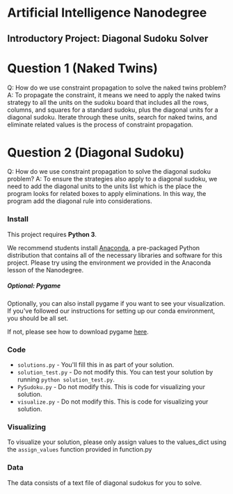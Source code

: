 # Artificial Intelligence Nanodegree
## Introductory Project: Diagonal Sudoku Solver

# Question 1 (Naked Twins)
Q: How do we use constraint propagation to solve the naked twins problem?
A: To propagate the constraint, it means we need to apply the naked twins strategy
to all the units on the sudoku board that includes all the rows, columns, and squares
for a standard sudoku, plus the diagonal units for a diagonal sudoku. Iterate through
these units, search for naked twins, and eliminate related values is the process of
constraint propagation.

# Question 2 (Diagonal Sudoku)
Q: How do we use constraint propagation to solve the diagonal sudoku problem?
A: To ensure the strategies also apply to a diagonal sudoku, we need to add the
diagonal units to the units list which is the place the program looks for related
boxes to apply eliminations. In this way, the program add the diagonal rule into
considerations.

### Install

This project requires **Python 3**.

We recommend students install [Anaconda](https://www.continuum.io/downloads), a pre-packaged Python distribution that contains all of the necessary libraries and software for this project.
Please try using the environment we provided in the Anaconda lesson of the Nanodegree.

##### Optional: Pygame

Optionally, you can also install pygame if you want to see your visualization. If you've followed our instructions for setting up our conda environment, you should be all set.

If not, please see how to download pygame [here](http://www.pygame.org/download.shtml).

### Code

* `solutions.py` - You'll fill this in as part of your solution.
* `solution_test.py` - Do not modify this. You can test your solution by running `python solution_test.py`.
* `PySudoku.py` - Do not modify this. This is code for visualizing your solution.
* `visualize.py` - Do not modify this. This is code for visualizing your solution.

### Visualizing

To visualize your solution, please only assign values to the values_dict using the ```assign_values``` function provided in function.py

### Data

The data consists of a text file of diagonal sudokus for you to solve.
